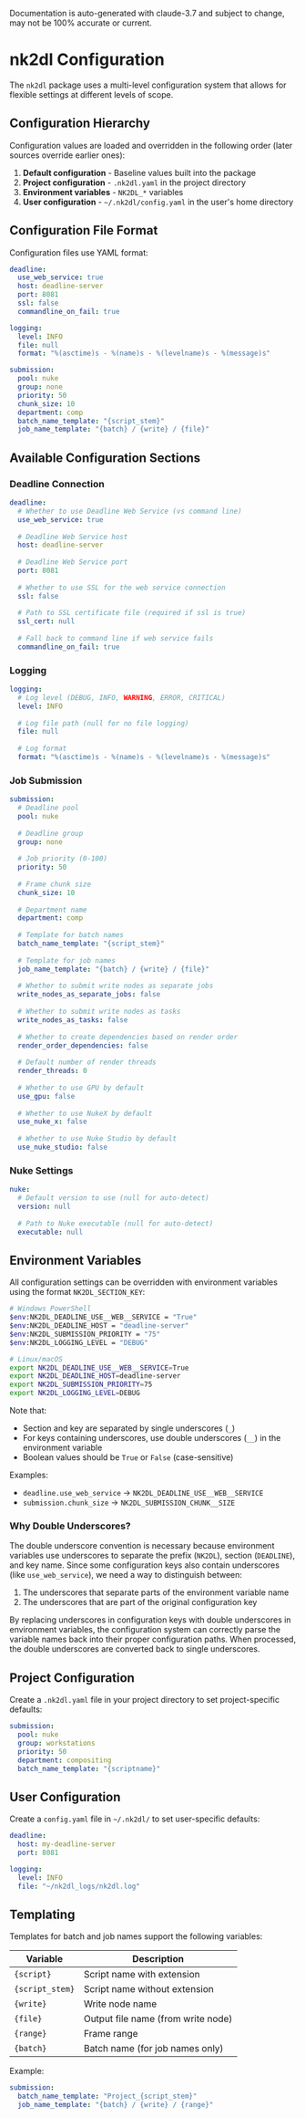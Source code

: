 Documentation is auto-generated with claude-3.7 and subject to change, may not be 100% accurate or current.

# nk2dl Configuration

The `nk2dl` package uses a multi-level configuration system that allows for flexible settings at different levels of scope.

## Configuration Hierarchy

Configuration values are loaded and overridden in the following order (later sources override earlier ones):

1. **Default configuration** - Baseline values built into the package
2. **Project configuration** - `.nk2dl.yaml` in the project directory
3. **Environment variables** - `NK2DL_*` variables
4. **User configuration** - `~/.nk2dl/config.yaml` in the user's home directory

## Configuration File Format

Configuration files use YAML format:

```yaml
deadline:
  use_web_service: true
  host: deadline-server
  port: 8081
  ssl: false
  commandline_on_fail: true

logging:
  level: INFO
  file: null
  format: "%(asctime)s - %(name)s - %(levelname)s - %(message)s"

submission:
  pool: nuke
  group: none
  priority: 50
  chunk_size: 10
  department: comp
  batch_name_template: "{script_stem}"
  job_name_template: "{batch} / {write} / {file}"
```

## Available Configuration Sections

### Deadline Connection

```yaml
deadline:
  # Whether to use Deadline Web Service (vs command line)
  use_web_service: true
  
  # Deadline Web Service host
  host: deadline-server
  
  # Deadline Web Service port
  port: 8081
  
  # Whether to use SSL for the web service connection
  ssl: false
  
  # Path to SSL certificate file (required if ssl is true)
  ssl_cert: null
  
  # Fall back to command line if web service fails
  commandline_on_fail: true
```

### Logging

```yaml
logging:
  # Log level (DEBUG, INFO, WARNING, ERROR, CRITICAL)
  level: INFO
  
  # Log file path (null for no file logging)
  file: null
  
  # Log format
  format: "%(asctime)s - %(name)s - %(levelname)s - %(message)s"
```

### Job Submission

```yaml
submission:
  # Deadline pool
  pool: nuke
  
  # Deadline group
  group: none
  
  # Job priority (0-100)
  priority: 50
  
  # Frame chunk size
  chunk_size: 10
  
  # Department name
  department: comp
  
  # Template for batch names
  batch_name_template: "{script_stem}"
  
  # Template for job names
  job_name_template: "{batch} / {write} / {file}"
  
  # Whether to submit write nodes as separate jobs
  write_nodes_as_separate_jobs: false
  
  # Whether to submit write nodes as tasks
  write_nodes_as_tasks: false
  
  # Whether to create dependencies based on render order
  render_order_dependencies: false
  
  # Default number of render threads
  render_threads: 0
  
  # Whether to use GPU by default
  use_gpu: false
  
  # Whether to use NukeX by default
  use_nuke_x: false
  
  # Whether to use Nuke Studio by default
  use_nuke_studio: false
```

### Nuke Settings

```yaml
nuke:
  # Default version to use (null for auto-detect)
  version: null
  
  # Path to Nuke executable (null for auto-detect)
  executable: null
```

## Environment Variables

All configuration settings can be overridden with environment variables using the format `NK2DL_SECTION_KEY`:

```bash
# Windows PowerShell
$env:NK2DL_DEADLINE_USE__WEB__SERVICE = "True"
$env:NK2DL_DEADLINE_HOST = "deadline-server"
$env:NK2DL_SUBMISSION_PRIORITY = "75"
$env:NK2DL_LOGGING_LEVEL = "DEBUG"

# Linux/macOS
export NK2DL_DEADLINE_USE__WEB__SERVICE=True
export NK2DL_DEADLINE_HOST=deadline-server
export NK2DL_SUBMISSION_PRIORITY=75
export NK2DL_LOGGING_LEVEL=DEBUG
```

Note that:
- Section and key are separated by single underscores (`_`)
- For keys containing underscores, use double underscores (`__`) in the environment variable
- Boolean values should be `True` or `False` (case-sensitive)

Examples:
- `deadline.use_web_service` → `NK2DL_DEADLINE_USE__WEB__SERVICE`
- `submission.chunk_size` → `NK2DL_SUBMISSION_CHUNK__SIZE`

### Why Double Underscores?

The double underscore convention is necessary because environment variables use underscores to separate the prefix (`NK2DL`), section (`DEADLINE`), and key name. Since some configuration keys also contain underscores (like `use_web_service`), we need a way to distinguish between:

1. The underscores that separate parts of the environment variable name
2. The underscores that are part of the original configuration key

By replacing underscores in configuration keys with double underscores in environment variables, the configuration system can correctly parse the variable names back into their proper configuration paths. When processed, the double underscores are converted back to single underscores.

## Project Configuration

Create a `.nk2dl.yaml` file in your project directory to set project-specific defaults:

```yaml
submission:
  pool: nuke
  group: workstations
  priority: 50
  department: compositing
  batch_name_template: "{scriptname}"
```

## User Configuration

Create a `config.yaml` file in `~/.nk2dl/` to set user-specific defaults:

```yaml
deadline:
  host: my-deadline-server
  port: 8081

logging:
  level: INFO
  file: "~/nk2dl_logs/nk2dl.log"
```

## Templating

Templates for batch and job names support the following variables:

| Variable | Description |
|----------|-------------|
| `{script}` | Script name with extension |
| `{script_stem}` | Script name without extension |
| `{write}` | Write node name |
| `{file}` | Output file name (from write node) |
| `{range}` | Frame range |
| `{batch}` | Batch name (for job names only) |

Example:
```yaml
submission:
  batch_name_template: "Project_{script_stem}"
  job_name_template: "{batch} / {write} / {range}"
``` 
